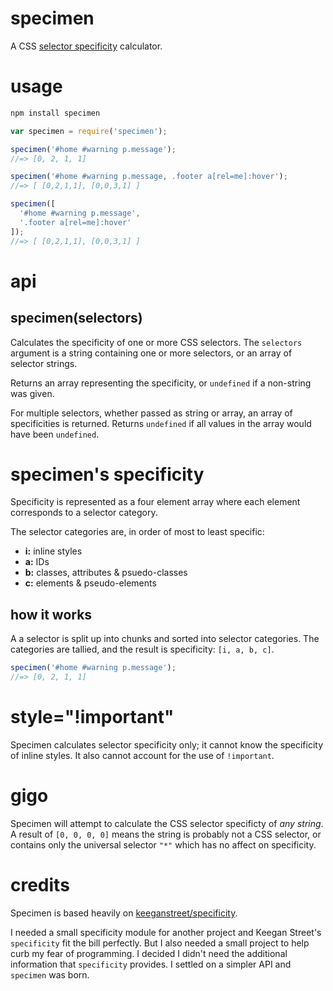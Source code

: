 # specimen

A CSS [selector specificity](http://www.w3.org/TR/css3-selectors/#specificity)
calculator.

# usage

```js
npm install specimen
```

```js
var specimen = require('specimen');

specimen('#home #warning p.message');
//=> [0, 2, 1, 1]
```

```js
specimen('#home #warning p.message, .footer a[rel=me]:hover');
//=> [ [0,2,1,1], [0,0,3,1] ]

specimen([
  '#home #warning p.message',
  '.footer a[rel=me]:hover'
]);
//=> [ [0,2,1,1], [0,0,3,1] ]
```

# api

## specimen(selectors)

Calculates the specificity of one or more CSS selectors. The `selectors`
argument is a string containing one or more selectors, or an array of selector
strings.

Returns an array representing the specificity, or `undefined` if a non-string
was given.

For multiple selectors, whether passed as string or array, an array of
specificities is returned. Returns `undefined` if all values in the array would
have been `undefined`.

# specimen's specificity

Specificity is represented as a four element array where each element
corresponds to a selector category.

The selector categories are, in order of most to least specific:

- **i:** inline styles
- **a:** IDs
- **b:** classes, attributes & psuedo-classes
- **c:** elements & pseudo-elements

## how it works

A a selector is split up into chunks and sorted into selector categories. The
categories are tallied, and the result is specificity: `[i, a, b, c]`.

```js
specimen('#home #warning p.message');
//=> [0, 2, 1, 1]
```

# style="!important"

Specimen calculates selector specificity only; it cannot know the specificity
of inline styles. It also cannot account for the use of `!important`.

# gigo

Specimen will attempt to calculate the CSS selector specificty of _any string_.
A result of `[0, 0, 0, 0]` means the string is probably not a CSS selector, or
contains only the universal selector `"*"` which has no affect on specificity.

# credits

Specimen is based heavily on
[keeganstreet/specificity](https://github.com/keeganstreet/specificity).

I needed a small specificity module for another project and Keegan Street's
`specificity` fit the bill perfectly. But I also needed a small project to help
curb my fear of programming. I decided I didn't need the additional information
that `specificity` provides. I settled on a simpler API and `specimen` was born.
